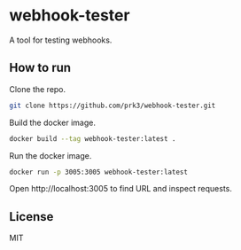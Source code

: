# webhook-tester

A tool for testing webhooks.

## How to run

Clone the repo.

```bash
git clone https://github.com/prk3/webhook-tester.git
```

Build the docker image.

```bash
docker build --tag webhook-tester:latest .
```

Run the docker image.

```bash
docker run -p 3005:3005 webhook-tester:latest
```

Open http://localhost:3005 to find URL and inspect requests.

## License

MIT
